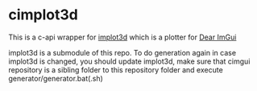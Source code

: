 # cimplot3d

This is a c-api wrapper for [implot3d](https://github.com/brenocq/implot3d) which is a plotter for [Dear ImGui](https://github.com/ocornut/imgui)

implot3d is a submodule of this repo. To do generation again in case implot3d is changed, you should update implot3d, make sure that cimgui repository is a sibling folder to this repository folder and execute generator/generator.bat(.sh)
